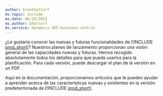 ```yaml
---
author: brentholtorf
ms.topic: include
ms.date: 06/15/2023
ms.author: bholtorf
ms.service: dynamics-365-business-central
---
```

¿Le gustaría conocer las nuevas y futuras funcionalidades de [!INCLUDE [prod_short](prod_short.md)]? Nuestros planes de lanzamiento proporcionan una visión general de las capacidades nuevas y futuras. Hemos recogido absolutamente todos los detalles para que pueda usarlos para la planificación. Para cada versión, puede descargar el plan de la versión en un PDF.

Aquí en la documentación, proporcionamos artículos que le pueden ayudar a aprender acerca de las características nuevas y existentes en la versión predeterminada de [!INCLUDE [prod_short](prod_short.md)].